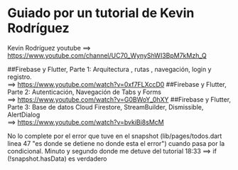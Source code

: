 # Guiado por un tutorial de Kevin Rodríguez

Kevin Rodríguez youtube ==> https://www.youtube.com/channel/UC70_WynyShWI3BpM7kMzh_Q

##Firebase y Flutter, Parte 1: Arquitectura , rutas , navegación, login y registro.   
==> https://www.youtube.com/watch?v=0xf7FLXccD0
##Firebase y Flutter, Parte 2: Autenticación, Navegación de Tabs y Forms              
==> https://www.youtube.com/watch?v=G0BWoY_0hXY
##Firebase y Flutter, Parte 3: Base de datos Cloud Firestore, StreamBuilder, Dismissible, AlertDialog                                                            
==> https://www.youtube.com/watch?v=bvkiBi8sMcM

No lo complete por el error que tuve en el snapshot (lib/pages/todos.dart linea 47 "es donde se detiene no donde esta el error") cuando pasa por la condicional.
Minuto y segundo donde me detuve del tutorial 18:33
==> if (!snapshot.hasData) es verdadero 
